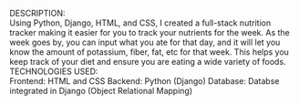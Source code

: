 DESCRIPTION: <br/> 
Using Python, Django, HTML, and CSS, I created a full-stack nutrition tracker making it easier for you to track your nutrients for the week. As the week goes by, you can input what you ate for that day, and it will let you know the amount of potassium, fiber, fat, etc for that week. This helps you keep track of your diet and ensure you are eating a wide variety of foods. <br/> 
TECHNOLOGIES USED: <br/> 
Frontend: HTML and CSS 
Backend: Python (Django) 
Database: Databse integrated in Django (Object Relational Mapping) 
